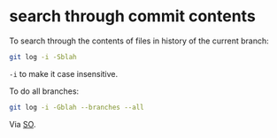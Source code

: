 # search through commit contents

To search through the contents of files in history of the current branch:

```bash
git log -i -Sblah
```

`-i` to make it case insensitive.

To do all branches:

```bash
git log -i -Gblah --branches --all
```

Via [SO](https://stackoverflow.com/a/2928721/59867).

